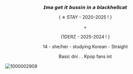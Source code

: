  <p align="center">𝙄𝙢𝙖 𝙜𝙚𝙩 𝙞𝙩 𝙗𝙪𝙨𝙨𝙞𝙣 𝙞𝙣 𝙖 𝙗𝙡𝙖𝙘𝙠𝙝𝙚𝙡𝙡𝙘𝙖𝙩</p>

 <p align="center">{ ✭ STAY - 2020-2025 ! } </p>
    <p align="center">+</p>
    
  <p align="center">{1DERZ - 2025-2024 ! }
  </p>

<p align="center">14 - she/her - studying Korean - Straight </p>

 <p align="center">Basic dni . . Kpop fans int</p>

 ![1000002909](https://github.com/user-attachments/assets/17d814ec-5303-4cc4-a33c-632b56cd6c5b)
